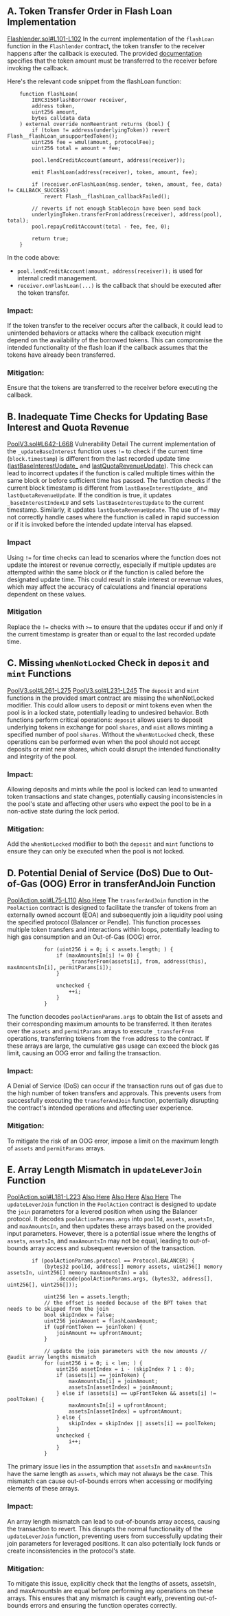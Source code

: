 ## A. Token Transfer Order in Flash Loan Implementation
[Flashlender.sol#L101-L102](https://github.com/code-423n4/2024-07-loopfi/blob/57871f64bdea450c1f04c9a53dc1a78223719164/src/Flashlender.sol#L101-L102)
In the current implementation of the `flashLoan` function in the `Flashlender` contract, the token transfer to the receiver happens after the callback is executed. The provided [documentation](https://eips.ethereum.org/EIPS/eip-3156#:~:text=The%20flashLoan%20function%20MUST%20transfer%20amount%20of%20token%20to%20receiver%20before%20the%20callback%20to%20the%20receiver.) specifies that the token amount must be transferred to the receiver before invoking the callback.

Here's the relevant code snippet from the flashLoan function:
```solidity
    function flashLoan(
        IERC3156FlashBorrower receiver,
        address token,
        uint256 amount,
        bytes calldata data
    ) external override nonReentrant returns (bool) {
        if (token != address(underlyingToken)) revert Flash__flashLoan_unsupportedToken();
        uint256 fee = wmul(amount, protocolFee);
        uint256 total = amount + fee;

        pool.lendCreditAccount(amount, address(receiver));

        emit FlashLoan(address(receiver), token, amount, fee);

        if (receiver.onFlashLoan(msg.sender, token, amount, fee, data) != CALLBACK_SUCCESS)
            revert Flash__flashLoan_callbackFailed();

        // reverts if not enough Stablecoin have been send back
        underlyingToken.transferFrom(address(receiver), address(pool), total);
        pool.repayCreditAccount(total - fee, fee, 0);

        return true;
    }
```
In the code above:
- `pool.lendCreditAccount(amount, address(receiver));` is used for internal credit management.
- `receiver.onFlashLoan(...)` is the callback that should be executed after the token transfer.
### Impact:

If the token transfer to the receiver occurs after the callback, it could lead to unintended behaviors or attacks where the callback execution might depend on the availability of the borrowed tokens. This can compromise the intended functionality of the flash loan if the callback assumes that the tokens have already been transferred.

### Mitigation:

Ensure that the tokens are transferred to the receiver before executing the callback. 

## B. Inadequate Time Checks for Updating Base Interest and Quota Revenue
[PoolV3.sol#L642-L668](https://github.com/code-423n4/2024-07-loopfi/blob/57871f64bdea450c1f04c9a53dc1a78223719164/src/PoolV3.sol#L642-L668)
Vulnerability Detail
The current implementation of the `_updateBaseInterest` function uses `!=` to check if the current time (`block.timestamp`) is different from the last recorded update time ([lastBaseInterestUpdate_](https://github.com/code-423n4/2024-07-loopfi/blob/57871f64bdea450c1f04c9a53dc1a78223719164/src/PoolV3.sol#L651) and [lastQuotaRevenueUpdate](https://github.com/code-423n4/2024-07-loopfi/blob/57871f64bdea450c1f04c9a53dc1a78223719164/src/PoolV3.sol#L656)). This check can lead to incorrect updates if the function is called multiple times within the same block or before sufficient time has passed.
The function checks if the current block timestamp is different from `lastBaseInterestUpdate_` and `lastQuotaRevenueUpdate`.
If the condition is true, it updates `_baseInterestIndexLU` and sets `lastBaseInterestUpdate` to the current timestamp. Similarly, it updates `lastQuotaRevenueUpdate`.
The use of `!=` may not correctly handle cases where the function is called in rapid succession or if it is invoked before the intended update interval has elapsed.

### Impact
Using `!=` for time checks can lead to scenarios where the function does not update the interest or revenue correctly, especially if multiple updates are attempted within the same block or if the function is called before the designated update time. This could result in stale interest or revenue values, which may affect the accuracy of calculations and financial operations dependent on these values.

### Mitigation
Replace the `!=` checks with `>=` to ensure that the updates occur if and only if the current timestamp is greater than or equal to the last recorded update time.

## C. Missing `whenNotLocked` Check in `deposit` and `mint` Functions
[PoolV3.sol#L261-L275](https://github.com/code-423n4/2024-07-loopfi/blob/57871f64bdea450c1f04c9a53dc1a78223719164/src/PoolV3.sol#L261-L275)
[PoolV3.sol#L231-L245](https://github.com/code-423n4/2024-07-loopfi/blob/57871f64bdea450c1f04c9a53dc1a78223719164/src/PoolV3.sol#L231-L245)
The `deposit` and `mint` functions in the provided smart contract are missing the whenNotLocked modifier. This could allow users to deposit or mint tokens even when the pool is in a locked state, potentially leading to undesired behavior.
Both functions perform critical operations: `deposit` allows users to deposit underlying tokens in exchange for pool `shares`, and `mint` allows minting a specified number of pool `shares`. Without the `whenNotLocked` check, these operations can be performed even when the pool should not accept deposits or mint new shares, which could disrupt the intended functionality and integrity of the pool.

### Impact:

Allowing deposits and mints while the pool is locked can lead to unwanted token transactions and state changes, potentially causing inconsistencies in the pool's state and affecting other users who expect the pool to be in a non-active state during the lock period.

### Mitigation:

Add the `whenNotLocked` modifier to both the `deposit` and `mint` functions to ensure they can only be executed when the pool is not locked.

## D. Potential Denial of Service (DoS) Due to Out-of-Gas (OOG) Error in transferAndJoin Function
[PoolAction.sol#L75-L110](https://github.com/code-423n4/2024-07-loopfi/blob/57871f64bdea450c1f04c9a53dc1a78223719164/src/proxy/PoolAction.sol#L75-L110)
[Also Here](https://github.com/code-423n4/2024-07-loopfi/blob/57871f64bdea450c1f04c9a53dc1a78223719164/src/proxy/PositionAction.sol#L269-L286)
The `transferAndJoin` function in the `PoolAction` contract is designed to facilitate the transfer of tokens from an externally owned account (EOA) and subsequently join a liquidity pool using the specified protocol (Balancer or Pendle). This function processes multiple token transfers and interactions within loops, potentially leading to high gas consumption and an Out-of-Gas (OOG) error.
```solidity
            for (uint256 i = 0; i < assets.length; ) {
                if (maxAmountsIn[i] != 0) {
                    _transferFrom(assets[i], from, address(this), maxAmountsIn[i], permitParams[i]);
                }

                unchecked {
                    ++i;
                }
            }
```
The function decodes `poolActionParams.args` to obtain the list of assets and their corresponding maximum amounts to be transferred. It then iterates over the `assets` and `permitParams` arrays to execute `_transferFrom` operations, transferring tokens from the `from` address to the contract. If these arrays are large, the cumulative gas usage can exceed the block gas limit, causing an OOG error and failing the transaction.

### Impact:
A Denial of Service (DoS) can occur if the transaction runs out of gas due to the high number of token transfers and approvals. This prevents users from successfully executing the `transferAndJoin` function, potentially disrupting the contract's intended operations and affecting user experience.

### Mitigation:
To mitigate the risk of an OOG error, impose a limit on the maximum length of `assets` and `permitParams` arrays.

## E. Array Length Mismatch in `updateLeverJoin` Function
[PoolAction.sol#L181-L223](https://github.com/code-423n4/2024-07-loopfi/blob/57871f64bdea450c1f04c9a53dc1a78223719164/src/proxy/PoolAction.sol#L181-L223)
[Also Here](https://github.com/code-423n4/2024-07-loopfi/blob/57871f64bdea450c1f04c9a53dc1a78223719164/src/proxy/PositionAction.sol#L269-L286)
[Also Here](https://github.com/code-423n4/2024-07-loopfi/blob/57871f64bdea450c1f04c9a53dc1a78223719164/src/quotas/GaugeV3.sol#L97-L118)
[Also Here](https://github.com/code-423n4/2024-07-loopfi/blob/57871f64bdea450c1f04c9a53dc1a78223719164/src/reward/ChefIncentivesController.sol#L452-L462)
The `updateLeverJoin` function in the `PoolAction` contract is designed to update the `join` parameters for a levered position when using the Balancer protocol. It decodes `poolActionParams.args` into `poolId`, `assets`, `assetsIn`, and `maxAmountsIn`, and then updates these arrays based on the provided input parameters. However, there is a potential issue where the lengths of `assets`, `assetsIn`, and `maxAmountsIn` may not be equal, leading to out-of-bounds array access and subsequent reversion of the transaction.

```solidity
        if (poolActionParams.protocol == Protocol.BALANCER) {
            (bytes32 poolId, address[] memory assets, uint256[] memory assetsIn, uint256[] memory maxAmountsIn) = abi
                .decode(poolActionParams.args, (bytes32, address[], uint256[], uint256[]));

            uint256 len = assets.length;
            // the offset is needed because of the BPT token that needs to be skipped from the join
            bool skipIndex = false;
            uint256 joinAmount = flashLoanAmount;
            if (upFrontToken == joinToken) {
                joinAmount += upfrontAmount;
            }

            // update the join parameters with the new amounts // @audit array lengths mismatch
            for (uint256 i = 0; i < len; ) {
                uint256 assetIndex = i - (skipIndex ? 1 : 0);
                if (assets[i] == joinToken) {
                    maxAmountsIn[i] = joinAmount;
                    assetsIn[assetIndex] = joinAmount;
                } else if (assets[i] == upFrontToken && assets[i] != poolToken) {
                    maxAmountsIn[i] = upfrontAmount;
                    assetsIn[assetIndex] = upfrontAmount;
                } else {
                    skipIndex = skipIndex || assets[i] == poolToken;
                }
                unchecked {
                    i++;
                }
            }
```
The primary issue lies in the assumption that `assetsIn` and `maxAmountsIn` have the same length as `assets`, which may not always be the case. This mismatch can cause out-of-bounds errors when accessing or modifying elements of these arrays.

### Impact:
An array length mismatch can lead to out-of-bounds array access, causing the transaction to revert. This disrupts the normal functionality of the `updateLeverJoin` function, preventing users from successfully updating their join parameters for leveraged positions. It can also potentially lock funds or create inconsistencies in the protocol's state.
### Mitigation:
To mitigate this issue, explicitly check that the lengths of assets, assetsIn, and maxAmountsIn are equal before performing any operations on these arrays. This ensures that any mismatch is caught early, preventing out-of-bounds errors and ensuring the function operates correctly.